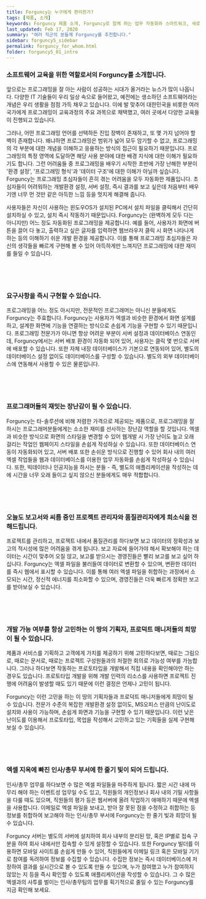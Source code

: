 ```yaml
---
title: Forguncy는 누구에게 편리한가?
tags: [제품, 소개]
keywords: Forguncy 제품 소개, Forguncy로 함께 하는 업무 자동화와 스마트워크, 새로운 세상, RPA, Robotic Process Automation 
last_updated: Feb 17, 2020
summary: "여러 직군의 분들께 Forguncy를 추천합니다."
sidebar: forguncy5_sidebar
permalink: forguncy_for_whom.html
folder: forguncy5_01_intro
---
```


<h3>소프트웨어 교육을 위한 역할로서의 Forguncy를 소개합니다.</h3>

앞으로는 프로그래밍을 잘 아는 사람이 성공하는 시대가 올거라는 뉴스가 많이 나옵니다. 다양한 IT 기술들이 우리 일상 속으로 들어왔고, 예전에는 생소하던 소프트웨어라는 개념은 우리 생활을 점점 가득 채우고 있습니다. 이에 발 맞추어 대한민국을 비롯한 여러 국가에게 프로그래밍이 교육과정의 주요 과목으로 채택했고, 여러 곳에서 다양한 교육들이 진행되고 있습니다. 

그러나, 어떤 프로그래밍 언어를 선택하든 진입 장벽이 존재하고, 또 몇 가지 넘어야 할 벽이 존재합니다. 왜냐하면 프로그래밍은 범위가 넓어 모두 암기할 수 없고, 프로그래밍의 각 부분에 대한 개념을 이해하고 응용하는 방식의 접근이 필요하기 때문입니다. 프로그래밍의 특정 영역에 도달하면 해당 사용 분야에 대한 배경 지식에 대한 이해가 필요하기도 합니다. 그런 어려움들 중 프로그래밍을 배우기 시작한 초반에 가장 난해한 부분이 '환경 설정', '프로그래밍 형식'과 '데이터 구조'에 대한 이해가 아닐까 싶습니다. Forguncy는 프로그래밍 초심자들이 흔히 겪는 어려움을 모두 자동화한 제품입니다. 초심자들이 어려워하는 개발환경 설정, 서버 설정, 즉시 결과를 보고 싶은데 처음부터 배우기엔 너무 먼 것만 같은 아득한 느낌 등을 멋지게 해결해 줍니다. 

사용자들은 자신이 사용하는 윈도우OS가 설치된 PC에서 설치 파일을 클릭해서 간단히 설치하실 수 있고, 설치 즉시 작동하기 때문입니다. Forguncy는 (완벽하게 모두 다는 아니지만) 어느 정도 자동화된 프로그래밍을 제공합니다. 예를 들어, 사용자가 화면에 버튼을 끌어 다 놓고, 출력하고 싶은 글자를 입력하면 웹브라우저 클릭 시 화면 나타나게 하는 등의 이해하기 쉬운 개발 환경을 제공합니다. 이를 통해 프로그래밍 초심자들은 자신의 생각들을 빠르게 구현해 볼 수 있어 아득하게만 느껴지던 프로그래밍에 대한 재미를 들일 수 있습니다.

<br /><br /><br />

<h3>요구사항을 즉시 구현할 수 있습니다.</h3>

프로그래밍을 어느 정도 아시지만, 전문적인 프로그래머는 아니신 분들에게도 Forguncy는 주효합니다. Forguncy는 사용자가 엑셀과 비슷한 환경에서 화면 설계를 하고, 설계한 화면에 기능을 연결하는 방식으로 손쉽게 기능을 구현할 수 있기 때문입니다. 프로그래밍 전문가가 아니면 항상 어려운 부분이 서버 설정과 데이터베이스 연동인데, Forguncy에서는 서버 배포 환경이 자동화 되어 있어, 사용자는 클릭 몇 번으로 서버에 배포할 수 있습니다. 또한 자체 내장 데이터베이스가 기본으로 연동되어 있어, 별도의 데이터베이스 설정 없이도 데이터베이스를 구성할 수 있습니다. 별도의 외부 데이터베이스에 연동해서 사용할 수 있은 물론입니다.

<br /><br /><br />

<h3>프로그래머들의 재밋는 장난감이 될 수 있습니다.</h3>

Forguncy는 타-솔루션에 비해 저렴한 가격으로 제공되는 제품으로, 프로그래밍을 잘 하시는 프로그래머분들에게는 소소한 재미를 선사하는 장난감 역할을 할 것입니다. 엑셀과 비슷한 방식으로 화면의 스타일을 변경할 수 있어 웹개발 시 가장 난이도 높고 오래 걸리는 작업인 웹페이지 스타일을 손쉽게 작성하실 수 있습니다. 또한 데이터베이스 연동이 자동화되어 있고, 서버 배포 또한 손쉬운 방식으로 진행할 수 있어 회사 내의 여러 엑셀 작업들을 웹과 데이터베이스를 이용한 업무 자동화를 손쉽게 작성하실 수 있습니다. 또한, 빅데이터나 인공지능을 하시는 분들 - 즉, 별도의 애플리케이션을 작성하는 데에 시간을 너무 오래 들이고 싶지 않으신 분들에게도 매우 적합합니다.

<br /><br /><br />

<h3>오늘도 보고서와 씨름 중인 프로젝트 관리자와 품질관리자에게 희소식을 전해드립니다.</h3>

프로젝트를 관리하고, 프로젝트 내에서 품질관리를 하다보면 보고 데이터의 정확성과 보고의 적시성에 많은 어려움을 겪게 됩니다. 보고 자료에 들어가야 해서 확보해야 하는 데이터는 시간이 맞추어 오질 않고, 보고를 받으시는 경영진들은 빨리 보고를 보고 싶어 하십니다. Forguncy는 엑셀 파일을 불러들여 데이터로 변환할 수 있으며, 변환한 데이터를 즉시 웹에서 표시할 수 있습니다. 이를 통해 여러 엑셀 파일을 취합하는 과정에서 소모되는 시간, 정신적 에너지를 최소화할 수 있으며, 경영진들은 더욱 빠르게 정확한 보고를 받아보실 수 있습니다.

<br /><br /><br />

<h3>개발 가능 여부를 항상 고민하는 이 땅의 기획자, 프로덕트 매니저들의 희망이 될 수 있습니다.</h3>

제품과 서비스를 기획하고 고객에게 가치를 제공하기 위해 고민하다보면, 때로는 그림으로, 때로는 문서로, 때로는 프로젝트 구성원들과의 처절한 회의로 가능성 여부를 가늠합니다. 그러나 하다보면 작동하는 프로토타입을 개발해서 직접 내용을 확인해야만 하는 경우도 있습니다. 프로토타입 개발을 위해 개발 인력의 리소스를 사용하면 프로젝트 진행에 어려움이 발생할 때도 있기 때문에 이런 결정은 언제나 고민이 됩니다. 

Forguncy는 이런 고민을 하는 이 땅의 기획자들과 프로덕트 매니저들에게 희망이 될 수 있습니다. 전문가 수준의 복잡한 개발환경 설정 없이도, MS오피스 만큼의 난이도로 설치와 사용이 가능하며, 손쉽게 화면과 기능을 구현할 수 있기 때문입니다. 이런 낮은 난이도를 이용해서 프로토타입, 목업을 작성해서 고민하고 있는 기획들을 실제 구현해 보실 수 있습니다.

<br /><br /><br />

<h3>엑셀 지옥에 빠진 인사/총무 부서에 한 줄기 빛이 되어 드립니다.</h3>

인사/총무 업무를 하다보면 수 많은 엑셀 파일들을 마주하게 됩니다. 짧은 시간 내에 마무리 해야 하는 이벤트성 업무일 수도 있고, 직원들의 개인정보나 회사 내의 기밀 사항들을 다룰 때도 있으며, 직원들의 평가 등은 웹서버에 올려 작업하기 애매하기 때문에 엑셀을 사용합니다. 이메일로 엑셀 파일을 보내고, 받아 잘 못된 점을 수정하고 취합하는 등 정보를 취합하여 보고해야 하는 인사/총무 부서에 Forguncy는 한 줄기 빛과 희망이 될 수 있습니다.

Forguncy 서버는 별도의 서버에 설치하여 회사 내부의 분리된 망, 혹은 IP별로 접속 구분을 하여 회사 내에서만 접속할 수 있게 설정할 수 있습니다. 또한 Forguncy 빌더를 이용하면 모바일 사이트를 손쉽게 만들 수 있어, 직원들에게 이메일 링크 혹은 모바일 기기로 참여를 독려하여 정보를 수집할 수 있습니다. 수집한 정보는 즉시 데이터베이스에 저장하여 결과를 실시간으로 볼 수 있도록 만들 수 있으며, 누가 참여했고 누가 참여하지 않았는 지 등을 즉시 확인할 수 있도록 애플리케이션을 작성할 수 있습니다. 그 수 많은 엑셀과의 사투를 벌이는 인사/총무팀의 업무를 획기적으로 줄일 수 있는 Forguncy를 지금 확인해 보세요.

<br /><br /><br /><br />
